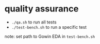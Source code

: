 # quality assurance

* `./qa.sh` to run all tests
* `./test-bench.sh` to run a specific test

note: set path to Gowin EDA in `test-bench.sh`